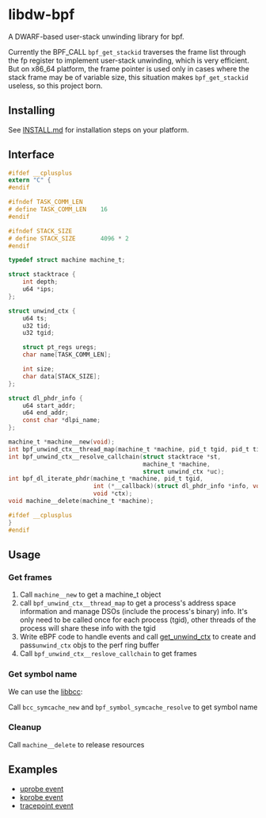 # libdw-bpf

A DWARF-based user-stack unwinding library for bpf.

Currently the BPF_CALL `bpf_get_stackid` traverses the frame list through the fp
register to implement user-stack unwinding, which is very efficient. But on
x86_64 platform, the frame pointer is used only in cases where the stack frame
may be of variable size, this situation makes `bpf_get_stackid` useless, so
this project born.

## Installing

See [INSTALL.md](INSTALL.md) for installation steps on your platform.

## Interface

``` c
#ifdef __cplusplus
extern "C" {
#endif

#ifndef TASK_COMM_LEN
# define TASK_COMM_LEN    16
#endif

#ifndef STACK_SIZE
# define STACK_SIZE       4096 * 2
#endif

typedef struct machine machine_t;

struct stacktrace {
    int depth;
    u64 *ips;
};

struct unwind_ctx {
    u64 ts;
    u32 tid;
    u32 tgid;

    struct pt_regs uregs;
    char name[TASK_COMM_LEN];

    int size;
    char data[STACK_SIZE];
};

struct dl_phdr_info {
    u64 start_addr;
    u64 end_addr;
    const char *dlpi_name;
};

machine_t *machine__new(void);
int bpf_unwind_ctx__thread_map(machine_t *machine, pid_t tgid, pid_t tid);
int bpf_unwind_ctx__resolve_callchain(struct stacktrace *st,
                                      machine_t *machine,
                                      struct unwind_ctx *uc);
int bpf_dl_iterate_phdr(machine_t *machine, pid_t tgid,
                        int (*__callback)(struct dl_phdr_info *info, void *ctx),
                        void *ctx);
void machine__delete(machine_t *machine);

#ifdef __cplusplus
}
#endif
```

## Usage
### Get frames
1. Call `machine__new` to get a machine_t object
2. call `bpf_unwind_ctx__thread_map` to get a process's address space
   information and manage DSOs (include the process's binary) info. It's only
   need to be called once for each process (tgid), other threads of the process
   will share these info with the tgid
3. Write eBPF code to handle events and call
   [get_unwind_ctx](bpf/ebpf_get_unwind_ctx.c) to create and pass`unwind_ctx` objs
   to the perf ring buffer
4. Call `bpf_unwind_ctx__reslove_callchain` to get frames

### Get symbol name
We can use the [libbcc](http://github.com/iovisor/bcc):

Call `bcc_symcache_new` and `bpf_symbol_symcache_resolve` to get symbol name

### Cleanup
Call `machine__delete` to release resources

## Examples
- [uprobe event](examples/uprobe.cc)
- [kprobe event](examples/syscall.cc)
- [tracepoint event](examples/pwrite64_event.cc)
